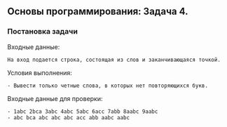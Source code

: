 ## Основы программирования: Задача 4.


### Постановка задачи


Входные данные:

```
На вход подается строка, состоящая из слов и заканчивающаяся точкой.
```

Условия выполнения:
```
- Вывести только четные слова, в которых нет повторяющихся букв.
```

Входные данные для проверки:
```
- 1abc 2bca 3abc 4abc 5abc 6acc 7abb 8aabc 9aabc
- abc bca abc abc abc acc abb aabc aabc
```
